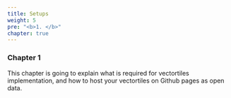```yaml
---
title: Setups
weight: 5
pre: "<b>1. </b>"
chapter: true
---
```


### Chapter 1

This chapter is going to explain what is required for vectortiles implementation, and how to host your vectortiles on Github pages as open data.


